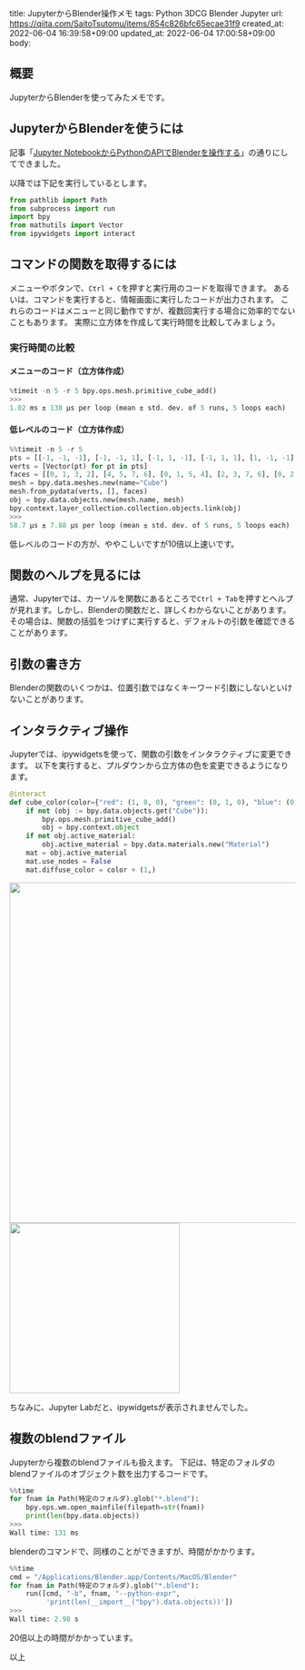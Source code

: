 title: JupyterからBlender操作メモ
tags: Python 3DCG Blender Jupyter
url: https://qiita.com/SaitoTsutomu/items/854c826bfc65ecae31f9
created_at: 2022-06-04 16:39:58+09:00
updated_at: 2022-06-04 17:00:58+09:00
body:

## 概要

JupyterからBlenderを使ってみたメモです。

## JupyterからBlenderを使うには

記事「[Jupyter NotebookからPythonのAPIでBlenderを操作する](https://qiita.com/odu_beyond/items/8bfb73bc24e8014e0903)」の通りにしてできました。

以降では下記を実行しているとします。

```py
from pathlib import Path
from subprocess import run
import bpy
from mathutils import Vector
from ipywidgets import interact
```

## コマンドの関数を取得するには

メニューやボタンで、`Ctrl + C`を押すと実行用のコードを取得できます。
あるいは、コマンドを実行すると、情報画面に実行したコードが出力されます。
これらのコードはメニューと同じ動作ですが、複数回実行する場合に効率的でないこともあります。
実際に立方体を作成して実行時間を比較してみましょう。

### 実行時間の比較

#### メニューのコード（立方体作成）
```py
%timeit -n 5 -r 5 bpy.ops.mesh.primitive_cube_add()
>>>
1.02 ms ± 138 µs per loop (mean ± std. dev. of 5 runs, 5 loops each)
```

#### 低レベルのコード（立方体作成）
```py
%%timeit -n 5 -r 5
pts = [[-1, -1, -1], [-1, -1, 1], [-1, 1, -1], [-1, 1, 1], [1, -1, -1], [1, -1, 1], [1, 1, -1], [1, 1, 1]]
verts = [Vector(pt) for pt in pts]
faces = [[0, 1, 3, 2], [4, 5, 7, 6], [0, 1, 5, 4], [2, 3, 7, 6], [0, 2, 6, 4], [1, 3, 7, 5]]
mesh = bpy.data.meshes.new(name="Cube")
mesh.from_pydata(verts, [], faces)
obj = bpy.data.objects.new(mesh.name, mesh)
bpy.context.layer_collection.collection.objects.link(obj)
>>>
58.7 µs ± 7.88 µs per loop (mean ± std. dev. of 5 runs, 5 loops each)
```

低レベルのコードの方が、ややこしいですが10倍以上速いです。

## 関数のヘルプを見るには

通常、Jupyterでは、カーソルを関数にあるところで`Ctrl + Tab`を押すとヘルプが見れます。しかし、Blenderの関数だと、詳しくわからないことがあります。その場合は、関数の括弧をつけずに実行すると、デフォルトの引数を確認できることがあります。

## 引数の書き方

Blenderの関数のいくつかは、位置引数ではなくキーワード引数にしないといけないことがあります。

## インタラクティブ操作

Jupyterでは、ipywidgetsを使って、関数の引数をインタラクティブに変更できます。
以下を実行すると、プルダウンから立方体の色を変更できるようになります。

```py
@interact
def cube_color(color={"red": (1, 0, 0), "green": (0, 1, 0), "blue": (0, 0, 1)}):
    if not (obj := bpy.data.objects.get("Cube")):
        bpy.ops.mesh.primitive_cube_add()
        obj = bpy.context.object
    if not obj.active_material:
        obj.active_material = bpy.data.materials.new("Material")
    mat = obj.active_material 
    mat.use_nodes = False
    mat.diffuse_color = color + (1,)
```

<img src="https://qiita-image-store.s3.ap-northeast-1.amazonaws.com/0/13955/1106e742-2558-4c11-cdcd-b48d153c5ce1.png" width="600">
<img src="https://qiita-image-store.s3.ap-northeast-1.amazonaws.com/0/13955/72f5efe8-cc9d-d996-77b3-02529c4213a4.png" width="300">

ちなみに、Jupyter Labだと、ipywidgetsが表示されませんでした。

## 複数のblendファイル

Jupyterから複数のblendファイルも扱えます。
下記は、特定のフォルダのblendファイルのオブジェクト数を出力するコードです。

```py
%%time
for fnam in Path(特定のフォルダ).glob("*.blend"):
    bpy.ops.wm.open_mainfile(filepath=str(fnam))
    print(len(bpy.data.objects))
>>>
Wall time: 131 ms
```

blenderのコマンドで、同様のことができますが、時間がかかります。

```py
%%time
cmd = "/Applications/Blender.app/Contents/MacOS/Blender"
for fnam in Path(特定のフォルダ).glob("*.blend"):
    run([cmd, "-b", fnam, "--python-expr",
         'print(len(__import__("bpy").data.objects))'])
>>>
Wall time: 2.98 s
```

20倍以上の時間がかかっています。

以上

